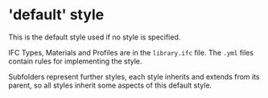 # 'default' style

This is the default style used if no style is specified.

IFC Types, Materials and Profiles are in the `library.ifc` file.  The `.yml`
files contain rules for implementing the style.

Subfolders represent further styles, each style inherits and extends from its
parent, so all styles inherit some aspects of this default style.
